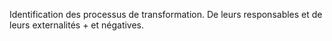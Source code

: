 Identification des processus de transformation. De leurs responsables et de leurs externalités + et négatives.